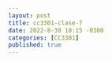 ```yaml
---
layout: post
title: cc3301-clase-7
date: 2022-8-30 10:15 -0300
categories: [CC3301]
published: true
---
```


